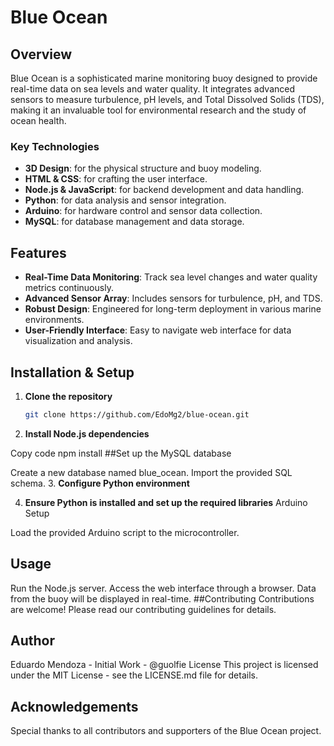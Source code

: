 # Blue Ocean

## Overview
Blue Ocean is a sophisticated marine monitoring buoy designed to provide real-time data on sea levels and water quality. It integrates advanced sensors to measure turbulence, pH levels, and Total Dissolved Solids (TDS), making it an invaluable tool for environmental research and the study of ocean health.

### Key Technologies
- **3D Design**: for the physical structure and buoy modeling.
- **HTML & CSS**: for crafting the user interface.
- **Node.js & JavaScript**: for backend development and data handling.
- **Python**: for data analysis and sensor integration.
- **Arduino**: for hardware control and sensor data collection.
- **MySQL**: for database management and data storage.

## Features
- **Real-Time Data Monitoring**: Track sea level changes and water quality metrics continuously.
- **Advanced Sensor Array**: Includes sensors for turbulence, pH, and TDS.
- **Robust Design**: Engineered for long-term deployment in various marine environments.
- **User-Friendly Interface**: Easy to navigate web interface for data visualization and analysis.

## Installation & Setup
1. **Clone the repository**
   ```sh
   git clone https://github.com/EdoMg2/blue-ocean.git
2. **Install Node.js dependencies**

Copy code
npm install
##Set up the MySQL database

Create a new database named blue_ocean.
Import the provided SQL schema.
3. **Configure Python environment**

4. **Ensure Python is installed and set up the required libraries**
Arduino Setup

Load the provided Arduino script to the microcontroller.
## Usage
Run the Node.js server.
Access the web interface through a browser.
Data from the buoy will be displayed in real-time.
##Contributing
Contributions are welcome! Please read our contributing guidelines for details.

## Author
Eduardo Mendoza - Initial Work - @guolfie
License
This project is licensed under the MIT License - see the LICENSE.md file for details.

## Acknowledgements
Special thanks to all contributors and supporters of the Blue Ocean project.
